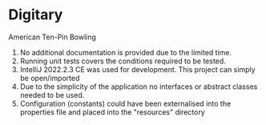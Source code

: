 # Digitary
American Ten-Pin Bowling

1. No additional documentation is provided due to the limited time.
2. Running unit tests covers the conditions required to be tested.
3. IntelliJ 2022.2.3 CE was used for development. This project can simply be open/imported
4. Due to the simplicity of the application no interfaces or abstract classes needed to be used.
5. Configuration (constants) could have been externalised into the properties file and placed into the "resources" directory
